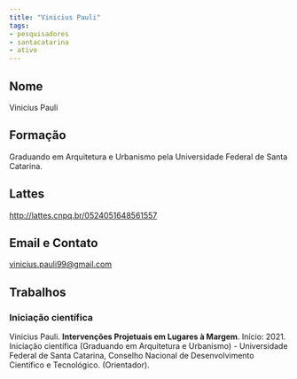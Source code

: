 ```yaml
---
title: "Vinicius Pauli"
tags: 
- pesquisadores
- santacatarina
- ativo
---
```

## Nome
Vinicius Pauli

## Formação
Graduando em Arquitetura e Urbanismo pela Universidade Federal de Santa Catarina.

## Lattes
http://lattes.cnpq.br/0524051648561557

## Email e Contato
[vinicius.pauli99@gmail.com](mailto:vinicius.pauli99@gmail.com)
## Trabalhos

### Iniciação científica 

Vinicius Pauli. **Intervenções Projetuais em Lugares à Margem**. Início: 2021. Iniciação científica (Graduando em Arquitetura e Urbanismo) - Universidade Federal de Santa Catarina, Conselho Nacional de Desenvolvimento Científico e Tecnológico. (Orientador).
